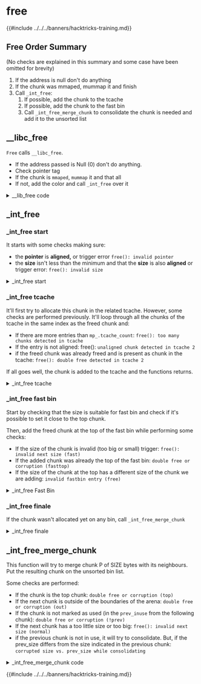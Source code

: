 # free

{{#include ../../../banners/hacktricks-training.md}}

## Free Order Summary <a href="#libc_free" id="libc_free"></a>

(No checks are explained in this summary and some case have been omitted for brevity)

1. If the address is null don't do anything
2. If the chunk was mmaped, mummap it and finish
3. Call `_int_free`:
   1. If possible, add the chunk to the tcache
   2. If possible, add the chunk to the fast bin
   3. Call `_int_free_merge_chunk` to consolidate the chunk is needed and add it to the unsorted list

## \_\_libc_free <a href="#libc_free" id="libc_free"></a>

`Free` calls `__libc_free`.

- If the address passed is Null (0) don't do anything.
- Check pointer tag
- If the chunk is `mmaped`, `mummap` it and that all
- If not, add the color and call `_int_free` over it

<details>

<summary>__lib_free code</summary>

```c
void
__libc_free (void *mem)
{
  mstate ar_ptr;
  mchunkptr p;                          /* chunk corresponding to mem */

  if (mem == 0)                              /* free(0) has no effect */
    return;

  /* Quickly check that the freed pointer matches the tag for the memory.
     This gives a useful double-free detection.  */
  if (__glibc_unlikely (mtag_enabled))
    *(volatile char *)mem;

  int err = errno;

  p = mem2chunk (mem);

  if (chunk_is_mmapped (p))                       /* release mmapped memory. */
    {
      /* See if the dynamic brk/mmap threshold needs adjusting.
	 Dumped fake mmapped chunks do not affect the threshold.  */
      if (!mp_.no_dyn_threshold
          && chunksize_nomask (p) > mp_.mmap_threshold
          && chunksize_nomask (p) <= DEFAULT_MMAP_THRESHOLD_MAX)
        {
          mp_.mmap_threshold = chunksize (p);
          mp_.trim_threshold = 2 * mp_.mmap_threshold;
          LIBC_PROBE (memory_mallopt_free_dyn_thresholds, 2,
                      mp_.mmap_threshold, mp_.trim_threshold);
        }
      munmap_chunk (p);
    }
  else
    {
      MAYBE_INIT_TCACHE ();

      /* Mark the chunk as belonging to the library again.  */
      (void)tag_region (chunk2mem (p), memsize (p));

      ar_ptr = arena_for_chunk (p);
      _int_free (ar_ptr, p, 0);
    }

  __set_errno (err);
}
libc_hidden_def (__libc_free)
```

</details>

## \_int_free <a href="#int_free" id="int_free"></a>

### \_int_free start <a href="#int_free" id="int_free"></a>

It starts with some checks making sure:

- the **pointer** is **aligned,** or trigger error `free(): invalid pointer`
- the **size** isn't less than the minimum and that the **size** is also **aligned** or trigger error: `free(): invalid size`

<details>

<summary>_int_free start</summary>

```c
// From https://github.com/bminor/glibc/blob/f942a732d37a96217ef828116ebe64a644db18d7/malloc/malloc.c#L4493C1-L4513C28

#define aligned_OK(m) (((unsigned long) (m) &MALLOC_ALIGN_MASK) == 0)

static void
_int_free (mstate av, mchunkptr p, int have_lock)
{
  INTERNAL_SIZE_T size;        /* its size */
  mfastbinptr *fb;             /* associated fastbin */

  size = chunksize (p);

  /* Little security check which won't hurt performance: the
     allocator never wraps around at the end of the address space.
     Therefore we can exclude some size values which might appear
     here by accident or by "design" from some intruder.  */
  if (__builtin_expect ((uintptr_t) p > (uintptr_t) -size, 0)
      || __builtin_expect (misaligned_chunk (p), 0))
    malloc_printerr ("free(): invalid pointer");
  /* We know that each chunk is at least MINSIZE bytes in size or a
     multiple of MALLOC_ALIGNMENT.  */
  if (__glibc_unlikely (size < MINSIZE || !aligned_OK (size)))
    malloc_printerr ("free(): invalid size");

  check_inuse_chunk(av, p);
```

</details>

### \_int_free tcache <a href="#int_free" id="int_free"></a>

It'll first try to allocate this chunk in the related tcache. However, some checks are performed previously. It'll loop through all the chunks of the tcache in the same index as the freed chunk and:

- If there are more entries than `mp_.tcache_count`: `free(): too many chunks detected in tcache`
- If the entry is not aligned: free(): `unaligned chunk detected in tcache 2`
- if the freed chunk was already freed and is present as chunk in the tcache: `free(): double free detected in tcache 2`

If all goes well, the chunk is added to the tcache and the functions returns.

<details>

<summary>_int_free tcache</summary>

```c
// From https://github.com/bminor/glibc/blob/f942a732d37a96217ef828116ebe64a644db18d7/malloc/malloc.c#L4515C1-L4554C7
#if USE_TCACHE
  {
    size_t tc_idx = csize2tidx (size);
    if (tcache != NULL && tc_idx < mp_.tcache_bins)
      {
	/* Check to see if it's already in the tcache.  */
	tcache_entry *e = (tcache_entry *) chunk2mem (p);

	/* This test succeeds on double free.  However, we don't 100%
	   trust it (it also matches random payload data at a 1 in
	   2^<size_t> chance), so verify it's not an unlikely
	   coincidence before aborting.  */
	if (__glibc_unlikely (e->key == tcache_key))
	  {
	    tcache_entry *tmp;
	    size_t cnt = 0;
	    LIBC_PROBE (memory_tcache_double_free, 2, e, tc_idx);
	    for (tmp = tcache->entries[tc_idx];
		 tmp;
		 tmp = REVEAL_PTR (tmp->next), ++cnt)
	      {
		if (cnt >= mp_.tcache_count)
		  malloc_printerr ("free(): too many chunks detected in tcache");
		if (__glibc_unlikely (!aligned_OK (tmp)))
		  malloc_printerr ("free(): unaligned chunk detected in tcache 2");
		if (tmp == e)
		  malloc_printerr ("free(): double free detected in tcache 2");
		/* If we get here, it was a coincidence.  We've wasted a
		   few cycles, but don't abort.  */
	      }
	  }

	if (tcache->counts[tc_idx] < mp_.tcache_count)
	  {
	    tcache_put (p, tc_idx);
	    return;
	  }
      }
  }
#endif
```

</details>

### \_int_free fast bin <a href="#int_free" id="int_free"></a>

Start by checking that the size is suitable for fast bin and check if it's possible to set it close to the top chunk.

Then, add the freed chunk at the top of the fast bin while performing some checks:

- If the size of the chunk is invalid (too big or small) trigger: `free(): invalid next size (fast)`
- If the added chunk was already the top of the fast bin: `double free or corruption (fasttop)`
- If the size of the chunk at the top has a different size of the chunk we are adding: `invalid fastbin entry (free)`

<details>

<summary>_int_free Fast Bin</summary>

```c
 // From https://github.com/bminor/glibc/blob/f942a732d37a96217ef828116ebe64a644db18d7/malloc/malloc.c#L4556C2-L4631C4

 /*
    If eligible, place chunk on a fastbin so it can be found
    and used quickly in malloc.
  */

  if ((unsigned long)(size) <= (unsigned long)(get_max_fast ())

#if TRIM_FASTBINS
      /*
	If TRIM_FASTBINS set, don't place chunks
	bordering top into fastbins
      */
      && (chunk_at_offset(p, size) != av->top)
#endif
      ) {

    if (__builtin_expect (chunksize_nomask (chunk_at_offset (p, size))
			  <= CHUNK_HDR_SZ, 0)
	|| __builtin_expect (chunksize (chunk_at_offset (p, size))
			     >= av->system_mem, 0))
      {
	bool fail = true;
	/* We might not have a lock at this point and concurrent modifications
	   of system_mem might result in a false positive.  Redo the test after
	   getting the lock.  */
	if (!have_lock)
	  {
	    __libc_lock_lock (av->mutex);
	    fail = (chunksize_nomask (chunk_at_offset (p, size)) <= CHUNK_HDR_SZ
		    || chunksize (chunk_at_offset (p, size)) >= av->system_mem);
	    __libc_lock_unlock (av->mutex);
	  }

	if (fail)
	  malloc_printerr ("free(): invalid next size (fast)");
      }

    free_perturb (chunk2mem(p), size - CHUNK_HDR_SZ);

    atomic_store_relaxed (&av->have_fastchunks, true);
    unsigned int idx = fastbin_index(size);
    fb = &fastbin (av, idx);

    /* Atomically link P to its fastbin: P->FD = *FB; *FB = P;  */
    mchunkptr old = *fb, old2;

    if (SINGLE_THREAD_P)
      {
	/* Check that the top of the bin is not the record we are going to
	   add (i.e., double free).  */
	if (__builtin_expect (old == p, 0))
	  malloc_printerr ("double free or corruption (fasttop)");
	p->fd = PROTECT_PTR (&p->fd, old);
	*fb = p;
      }
    else
      do
	{
	  /* Check that the top of the bin is not the record we are going to
	     add (i.e., double free).  */
	  if (__builtin_expect (old == p, 0))
	    malloc_printerr ("double free or corruption (fasttop)");
	  old2 = old;
	  p->fd = PROTECT_PTR (&p->fd, old);
	}
      while ((old = catomic_compare_and_exchange_val_rel (fb, p, old2))
	     != old2);

    /* Check that size of fastbin chunk at the top is the same as
       size of the chunk that we are adding.  We can dereference OLD
       only if we have the lock, otherwise it might have already been
       allocated again.  */
    if (have_lock && old != NULL
	&& __builtin_expect (fastbin_index (chunksize (old)) != idx, 0))
      malloc_printerr ("invalid fastbin entry (free)");
  }
```

</details>

### \_int_free finale <a href="#int_free" id="int_free"></a>

If the chunk wasn't allocated yet on any bin, call `_int_free_merge_chunk`

<details>

<summary>_int_free finale</summary>

```c
/*
    Consolidate other non-mmapped chunks as they arrive.
  */

  else if (!chunk_is_mmapped(p)) {

    /* If we're single-threaded, don't lock the arena.  */
    if (SINGLE_THREAD_P)
      have_lock = true;

    if (!have_lock)
      __libc_lock_lock (av->mutex);

    _int_free_merge_chunk (av, p, size);

    if (!have_lock)
      __libc_lock_unlock (av->mutex);
  }
  /*
    If the chunk was allocated via mmap, release via munmap().
  */

  else {
    munmap_chunk (p);
  }
}
```

</details>

## \_int_free_merge_chunk

This function will try to merge chunk P of SIZE bytes with its neighbours. Put the resulting chunk on the unsorted bin list.

Some checks are performed:

- If the chunk is the top chunk: `double free or corruption (top)`
- If the next chunk is outside of the boundaries of the arena: `double free or corruption (out)`
- If the chunk is not marked as used (in the `prev_inuse` from the following chunk): `double free or corruption (!prev)`
- If the next chunk has a too little size or too big: `free(): invalid next size (normal)`
- if the previous chunk is not in use, it will try to consolidate. But, if the prev_size differs from the size indicated in the previous chunk: `corrupted size vs. prev_size while consolidating`

<details>

<summary>_int_free_merge_chunk code</summary>

```c
// From https://github.com/bminor/glibc/blob/f942a732d37a96217ef828116ebe64a644db18d7/malloc/malloc.c#L4660C1-L4702C2

/* Try to merge chunk P of SIZE bytes with its neighbors.  Put the
   resulting chunk on the appropriate bin list.  P must not be on a
   bin list yet, and it can be in use.  */
static void
_int_free_merge_chunk (mstate av, mchunkptr p, INTERNAL_SIZE_T size)
{
  mchunkptr nextchunk = chunk_at_offset(p, size);

  /* Lightweight tests: check whether the block is already the
     top block.  */
  if (__glibc_unlikely (p == av->top))
    malloc_printerr ("double free or corruption (top)");
  /* Or whether the next chunk is beyond the boundaries of the arena.  */
  if (__builtin_expect (contiguous (av)
			&& (char *) nextchunk
			>= ((char *) av->top + chunksize(av->top)), 0))
    malloc_printerr ("double free or corruption (out)");
  /* Or whether the block is actually not marked used.  */
  if (__glibc_unlikely (!prev_inuse(nextchunk)))
    malloc_printerr ("double free or corruption (!prev)");

  INTERNAL_SIZE_T nextsize = chunksize(nextchunk);
  if (__builtin_expect (chunksize_nomask (nextchunk) <= CHUNK_HDR_SZ, 0)
      || __builtin_expect (nextsize >= av->system_mem, 0))
    malloc_printerr ("free(): invalid next size (normal)");

  free_perturb (chunk2mem(p), size - CHUNK_HDR_SZ);

  /* Consolidate backward.  */
  if (!prev_inuse(p))
    {
      INTERNAL_SIZE_T prevsize = prev_size (p);
      size += prevsize;
      p = chunk_at_offset(p, -((long) prevsize));
      if (__glibc_unlikely (chunksize(p) != prevsize))
        malloc_printerr ("corrupted size vs. prev_size while consolidating");
      unlink_chunk (av, p);
    }

  /* Write the chunk header, maybe after merging with the following chunk.  */
  size = _int_free_create_chunk (av, p, size, nextchunk, nextsize);
  _int_free_maybe_consolidate (av, size);
}
```

</details>

{{#include ../../../banners/hacktricks-training.md}}



